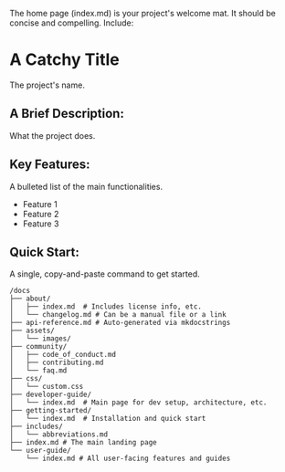 The home page (index.md) is your project's welcome mat. It should be concise and compelling. Include:

# A Catchy Title

The project's name.

## A Brief Description:

  What the project does.

## Key Features:

A bulleted list of the main functionalities.

- Feature 1
- Feature 2
- Feature 3

## Quick Start:

A single, copy-and-paste command to get started.

```
/docs
├── about/
│   ├── index.md  # Includes license info, etc.
│   └── changelog.md # Can be a manual file or a link
├── api-reference.md # Auto-generated via mkdocstrings
├── assets/
│   └── images/
├── community/
│   ├── code_of_conduct.md
│   ├── contributing.md
│   └── faq.md
├── css/
│   └── custom.css
├── developer-guide/
│   └── index.md  # Main page for dev setup, architecture, etc.
├── getting-started/
│   └── index.md  # Installation and quick start
├── includes/
│   └── abbreviations.md
├── index.md # The main landing page
└── user-guide/
    └── index.md # All user-facing features and guides
```
